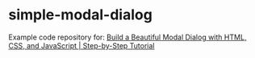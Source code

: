 # simple-modal-dialog

Example code repository for: [Build a Beautiful Modal Dialog with HTML, CSS, and JavaScript | Step-by-Step Tutorial](https://youtu.be/FRb3jRDQAEU)

